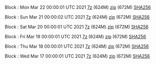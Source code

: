 Block : Mon Mar 22 00:00:01 UTC 2021 [7z](https://transfer.sh/WftSX/bootstrap.dat.20210322.7z) (624M) [zip](https://transfer.sh/SsGZ4/bootstrap.dat.20210322.zip) (672M) [SHA256](https://transfer.sh/vceOV/sha256.txt)

Block : Sun Mar 21 00:00:02 UTC 2021 [7z](https://transfer.sh/i4OPU/bootstrap.dat.20210321.7z) (624M) [zip](https://transfer.sh/PBfO1/bootstrap.dat.20210321.zip) (672M) [SHA256](https://transfer.sh/11wZd8/sha256.txt)

Block : Sat Mar 20 00:00:01 UTC 2021 [7z](https://transfer.sh/emWuI/bootstrap.dat.20210320.7z) (624M) [zip](https://transfer.sh/oD3Kx/bootstrap.dat.20210320.zip) (672M) [SHA256](https://transfer.sh/LZSKQ/sha256.txt)

Block : Fri Mar 19 00:00:01 UTC 2021 [7z](https://transfer.sh/ZuI7Q/bootstrap.dat.20210319.7z) (624M) [zip](https://transfer.sh/E2fmL/bootstrap.dat.20210319.zip) (672M) [SHA256](https://transfer.sh/gfeyU/sha256.txt)

Block : Thu Mar 18 00:00:01 UTC 2021 [7z](https://transfer.sh/f6o2i/bootstrap.dat.20210318.7z) (624M) [zip](https://transfer.sh/yudve/bootstrap.dat.20210318.zip) (672M) [SHA256](https://transfer.sh/AF2M2/sha256.txt)

Block : Wed Mar 17 00:00:01 UTC 2021 [7z](https://transfer.sh/t8ZA5/bootstrap.dat.20210317.7z) (624M) [zip](https://transfer.sh/neg9e/bootstrap.dat.20210317.zip) (672M) [SHA256](https://transfer.sh/lNG9S/sha256.txt)

